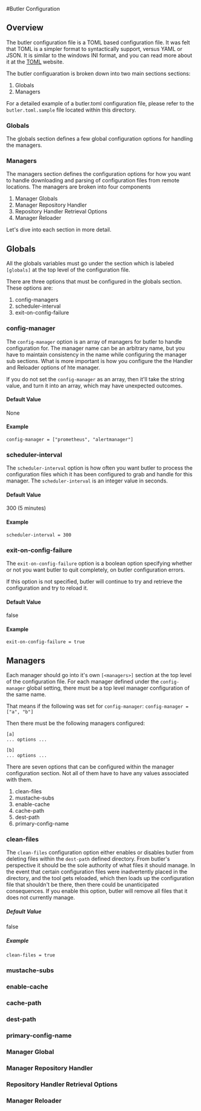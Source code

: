 #Butler Configuration
## Overview
The butler configuration file is a TOML based configuration file. It was felt that TOML is a simpler format to syntactically support, versus YAML or JSON. It is similar to the windows INI format, and you can read more about it at the [TOML](https://github.com/toml-lang/toml) website.

The butler configuaration is broken down into two main sections sections:

1. Globals
1. Managers

For a detailed example of a butler.toml configuration file, please refer to the `butler.toml.sample` file located within this directory.

### Globals
The globals section defines a few global configuration options for handling the managers.

### Managers
The managers section defines the configuration options for how you want to handle downloading and parsing of configuration files from remote locations. The managers are broken into four components

1. Manager Globals
1. Manager Repository Handler
1. Repository Handler Retrieval Options
1. Manager Reloader

Let's dive into each section in more detail.

## Globals

All the globals variables must go under the section which is labeled `[globals]` at the top level of the configuration file.

There are three options that must be configured in the globals section. These options are:

1. config-managers
1. scheduler-interval
1. exit-on-config-failure

### config-manager
The `config-manager` option is an array of managers for butler to handle configuration for. The manager name can be an arbitrary name, but you have to maintain consistency in the name while configuring the manager sub sections. What is more important is how you configure the the Handler and Reloader options of hte manager.

If you do not set the `config-manager` as an array, then it'll take the string value, and turn it into an array, which may have unexpected outcomes.

#### Default Value
None

#### Example
`config-manager = ["prometheus", "alertmanager"]`

### scheduler-interval
The `scheduler-interval` option is how often you want butler to process the configuration files which it has been configured to grab and handle for this manager. The `scheduler-interval` is an integer value in seconds.

#### Default Value
300 (5 minutes)

#### Example
`scheduler-interval = 300`

### exit-on-config-failure
The `exit-on-config-failure` option is a boolean option specifying whether or not you want butler to quit completely, on butler configuration errors.

If this option is not specified, butler will continue to try and retrieve the configuration and try to reload it.

#### Default Value
false

#### Example
`exit-on-config-failure = true`


## Managers
Each manager should go into it's own `[<managers>]` section at the top level of the configuration file. For each manager defined under the `config-manager` global setting, there must be a top level manager configuration of the same name.

That means if the following was set for `config-manager`:
`config-manager = ["a", "b"]`

Then there must be the following managers configured:
```
[a]
... options ...

[b]
... options ...
```
There are seven options that can be configured within the manager configuration section. Not all of them have to have any values associated with them.

1. clean-files
1. mustache-subs
1. enable-cache
1. cache-path
1. dest-path
1. primary-config-name

### clean-files
The `clean-files` configuration option either enables or disables butler from deleting files within the `dest-path` defined directory. From butler's perspective it should be the sole authority of what files it should manage. In the event that certain configuration files were inadvertently placed in the directory, and the tool gets reloaded, which then loads up the configuration file that shouldn't be there, then there could be unanticipated consequences. If you enable this option, butler will remove all files that it does not currently manage.
##### Default Value
false

##### Example
`clean-files = true`
### mustache-subs
### enable-cache
### cache-path
### dest-path
### primary-config-name
### Manager Global
### Manager Repository Handler
### Repository Handler Retrieval Options
### Manager Reloader


